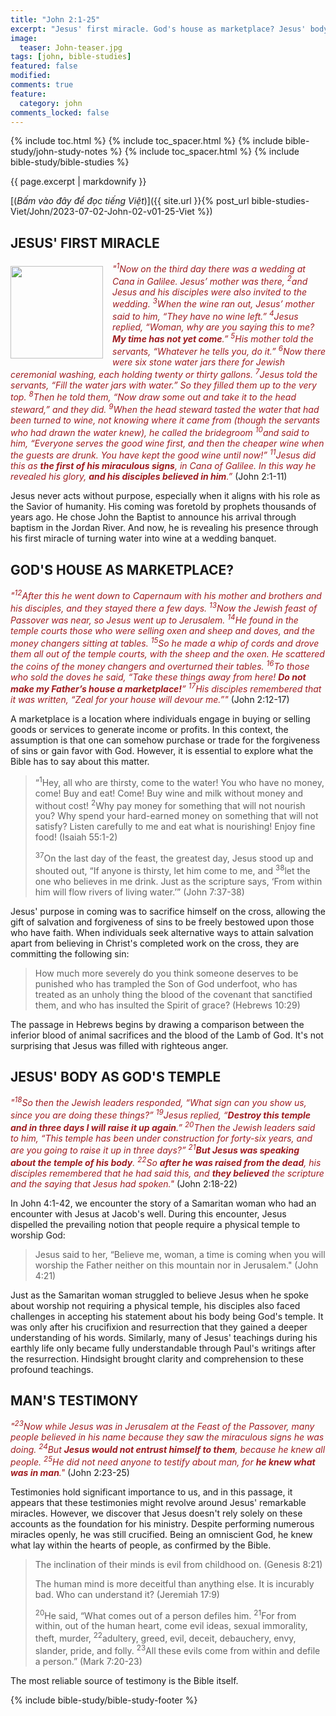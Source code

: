 ```yaml
---
title: "John 2:1-25"
excerpt: "Jesus' first miracle. God's house as marketplace? Jesus' body as God's temple. Man's testimony."
image:
  teaser: John-teaser.jpg
tags: [john, bible-studies]
featured: false
modified:
comments: true
feature:
  category: john
comments_locked: false
---
```


{% include toc.html %}
{% include toc_spacer.html %}
{% include bible-study/john-study-notes %}
{% include toc_spacer.html %}
{% include bible-study/bible-studies %}

{{ page.excerpt | markdownify }}

[(<em>Bấm vào đây để đọc tiếng Việt</em>)]({{ site.url }}{% post_url bible-studies-Viet/John/2023-07-02-John-02-v01-25-Viet %})

## JESUS' FIRST MIRACLE

<div>
<p>
<img alt src="http://vacsf.org/assets/images/John-teaser.jpg" style="border: 0px none; margin: 7px 15px 0px 0px; max-width: 100%; height: 148px; padding: 0px; float: left;">
    <span style="color: rgb(159, 29, 33);"><i>"<sup>1</sup>Now on the third day there was a wedding at Cana in Galilee. Jesus’ mother was there, <sup>2</sup>and Jesus and his disciples were also invited to the wedding.  <sup>3</sup>When the wine ran out, Jesus’ mother said to him, “They have no wine left.” <sup>4</sup>Jesus replied, “Woman, why are you saying this to me? <strong>My time has not yet come</strong>.” <sup>5</sup>His mother told the servants, “Whatever he tells you, do it.” <sup>6</sup>Now there were six stone water jars there for Jewish ceremonial washing, each holding twenty or thirty gallons.  <sup>7</sup>Jesus told the servants, “Fill the water jars with water.” So they filled them up to the very top.  <sup>8</sup>Then he told them, “Now draw some out and take it to the head steward,” and they did.  <sup>9</sup>When the head steward tasted the water that had been turned to wine, not knowing where it came from (though the servants who had drawn the water knew), he called the bridegroom <sup>10</sup>and said to him, “Everyone serves the good wine first, and then the cheaper wine when the guests are drunk. You have kept the good wine until now!” <sup>11</sup>Jesus did this as <strong>the first of his miraculous signs</strong>, in Cana of Galilee. In this way he revealed his glory, <strong>and his disciples believed in him</strong>.”</i></span> (John 2:1-11)</p>
</div>

Jesus never acts without purpose, especially when it aligns with his role as the Savior of humanity. His coming was foretold by prophets thousands of years ago. He chose John the Baptist to announce his arrival through baptism in the Jordan River. And now, he is revealing his presence through his first miracle of turning water into wine at a wedding banquet.

## GOD'S HOUSE AS MARKETPLACE?

<span style="color: rgb(159, 29, 33);">
<i>"<sup>12</sup>After this he went down to Capernaum with his mother and brothers and his disciples, and they stayed there a few days.  <sup>13</sup>Now the Jewish feast of Passover was near, so Jesus went up to Jerusalem.  <sup>14</sup>He found in the temple courts those who were selling oxen and sheep and doves, and the money changers sitting at tables.  <sup>15</sup>So he made a whip of cords and drove them all out of the temple courts, with the sheep and the oxen. He scattered the coins of the money changers and overturned their tables.  <sup>16</sup>To those who sold the doves he said, “Take these things away from here! <strong>Do not make my Father’s house a marketplace!</strong>” <sup>17</sup>His disciples remembered that it was written, “Zeal for your house will devour me.”"</i></span> (John 2:12-17)

A marketplace is a location where individuals engage in buying or selling goods or services to generate income or profits. In this context, the assumption is that one can somehow purchase or trade for the forgiveness of sins or gain favor with God. However, it is essential to explore what the Bible has to say about this matter.

> “<sup>1</sup>Hey, all who are thirsty, come to the water! You who have no money, come! Buy and eat! Come! Buy wine and milk without money and without cost!  <sup>2</sup>Why pay money for something that will not nourish you? Why spend your hard-earned money on something that will not satisfy? Listen carefully to me and eat what is nourishing! Enjoy fine food! (Isaiah 55:1-2)
>
> <sup>37</sup>On the last day of the feast, the greatest day, Jesus stood up and shouted out, “If anyone is thirsty, let him come to me, and <sup>38</sup>let the one who believes in me drink. Just as the scripture says, ‘From within him will flow rivers of living water.’” (John 7:37-38)

Jesus' purpose in coming was to sacrifice himself on the cross, allowing the gift of salvation and forgiveness of sins to be freely bestowed upon those who have faith. When individuals seek alternative ways to attain salvation apart from believing in Christ's completed work on the cross, they are committing the following sin:

> How much more severely do you think someone deserves to be punished who has trampled the Son of God underfoot, who has treated as an unholy thing the blood of the covenant that sanctified them, and who has insulted the Spirit of grace? (Hebrews 10:29)

The passage in Hebrews begins by drawing a comparison between the inferior blood of animal sacrifices and the blood of the Lamb of God. It's not surprising that Jesus was filled with righteous anger.

## JESUS' BODY AS GOD'S TEMPLE

<span style="color: rgb(159, 29, 33);">
<i>"<sup>18</sup>So then the Jewish leaders responded, “What sign can you show us, since you are doing these things?” <sup>19</sup>Jesus replied, “<strong>Destroy this temple and in three days I will raise it up again</strong>.” <sup>20</sup>Then the Jewish leaders said to him, “This temple has been under construction for forty-six years, and are you going to raise it up in three days?” <sup>21</sup><strong>But Jesus was speaking about the temple of his body</strong>.  <sup>22</sup>So <strong>after he was raised from the dead</strong>, his disciples remembered that he had said this, and <strong>they believed</strong> the scripture and the saying that Jesus had spoken."</i></span> (John 2:18-22)

In John 4:1-42, we encounter the story of a Samaritan woman who had an encounter with Jesus at Jacob's well. During this encounter, Jesus dispelled the prevailing notion that people require a physical temple to worship God:

> Jesus said to her, “Believe me, woman, a time is coming when you will worship the Father neither on this mountain nor in Jerusalem." (John 4:21)

Just as the Samaritan woman struggled to believe Jesus when he spoke about worship not requiring a physical temple, his disciples also faced challenges in accepting his statement about his body being God's temple. It was only after his crucifixion and resurrection that they gained a deeper understanding of his words. Similarly, many of Jesus' teachings during his earthly life only became fully understandable through Paul's writings after the resurrection. Hindsight brought clarity and comprehension to these profound teachings.

## MAN'S TESTIMONY

<span style="color: rgb(159, 29, 33);">
<i>"<sup>23</sup>Now while Jesus was in Jerusalem at the Feast of the Passover, many people believed in his name because they saw the miraculous signs he was doing.  <sup>24</sup>But <strong>Jesus would not entrust himself to them</strong>, because he knew all people.  <sup>25</sup>He did not need anyone to testify about man, for <strong>he knew what was in man</strong>."</i></span> (John 2:23-25)

Testimonies hold significant importance to us, and in this passage, it appears that these testimonies might revolve around Jesus' remarkable miracles. However, we discover that Jesus doesn't rely solely on these accounts as the foundation for his ministry. Despite performing numerous miracles openly, he was still crucified. Being an omniscient God, he knew what lay within the hearts of people, as confirmed by the Bible.

> The inclination of their minds is evil from childhood on. (Genesis 8:21)
>
> The human mind is more deceitful than anything else. It is incurably bad. Who can understand it? (Jeremiah 17:9)
>
> <sup>20</sup>He said, “What comes out of a person defiles him. <sup>21</sup>For from within, out of the human heart, come evil ideas, sexual immorality, theft, murder, <sup>22</sup>adultery, greed, evil, deceit, debauchery, envy, slander, pride, and folly. <sup>23</sup>All these evils come from within and defile a person.” (Mark 7:20-23)

The most reliable source of testimony is the Bible itself.

{% include bible-study/bible-study-footer %}

